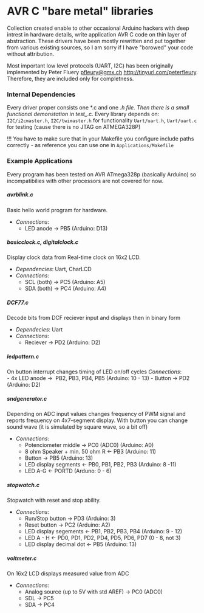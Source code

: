 # AVR C "bare metal" libraries
Collection created enable to other occasional Arduino hackers with deep intrest
in hardware details, write application AVR C code on thin layer of abstraction. 
These drivers have been mostly rewritten and put together from various existing 
sources, so I am sorry if I have "borowed" your code without attribution. 

Most important low level protocols (UART, I2C) has been originally implemented 
by Peter Fluery <pfleury@gmx.ch> http://tinyurl.com/peterfleury. Therefore, they
are included only for completness.


### Internal Dependencies 
Every driver proper consists one *.c and one *.h file. Then there is a small
functional demonstation in test_*.c. 
Every library depends on:
`I2C/i2cmaster.h`, `I2C/twimaster.h` for functionality 
`Uart/uart.h`, `Uart/uart.c`         for testing (cause there is no JTAG on ATMEGA328P)

!!! You have to make sure that in your Makefile you configure include paths
correctly - as reference you can use one in `Applications/Makefile`


### Example Applications
Every program has been tested on AVR ATmega328p (basically Arduino) so
incompatibilies with other processors are not covered for now.

##### avrblink.c
Basic hello world program for hardware. 
- *Connections*:    
    - LED anode  ->  PB5  (Arduino: D13)


##### basicclock.c, digitalclock.c 
Display clock data from Real-time clock on 16x2 LCD. 
- *Dependencies*:  Uart, CharLCD
- *Connections*:  
    -  SCL (both)  ->   PC5   (Arduino: A5) 
    -  SDA (both)  ->   PC4   (Arduino: A4)


##### DCF77.c
Decode bits from DCF reciever input and displays then in binary form
- *Dependecies*:   Uart
- *Connections*:   
    -  Reciever    ->   PD2   (Arduino: D2)


##### ledpattern.c
On button interrupt changes timing of LED on/off cycles 
*Connections*:  
    - 4x LED anode ->  PB2, PB3, PB4, PB5  (Arduino: 10 - 13)
    - Button       ->  PD2                 (Arduino: D2)


##### sndgenerator.c
Depending on ADC input values changes frequency of PWM signal and reports
frequency on 4x7-segment display. With button you can change sound wave (it is
simulated by square wave, so a bit off)
- *Connections*:  
    - Potenciometer middle             ->  PC0 (ADC0)  (Arduino: A0)
    - 8 ohm Speaker + min. 50 ohm R    <-  PB3         (Arduino: 11)
    - Button                           ->  PB5         (Arduino: 13)
    - LED display segments             <-  PB0, PB1, PB2, PB3 (Arduino: 8 -11)
    - LED A-G                          <-  PORTD              (Arduno: 0 - 6)

##### stopwatch.c
Stopwatch with reset and stop ability.
- *Connections*:  
    - Run/Stop button                  ->  PD3      (Arduino: 3)
    - Reset button                     ->  PC2      (Arduino: A2)
    - LED display segements            <-  PB1, PB2, PB3, PB4   (Arduino: 9 - 12)
    - LED A - H                        <-  PD0, PD1, PD2, PD4, PD5, PD6, PD7 (0 - 8, not 3)
    - LED display decimal dot          <-  PB5      (Arduino: 13)

##### voltmeter.c
On 16x2 LCD displays measured value from ADC
- *Connections*:  
    - Analog source (up to 5V with std AREF)    ->  PC0  (ADC0)
    - SDL                                       ->  PC5
    - SDA                                       ->  PC4
